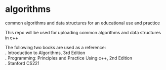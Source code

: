 # algorithms
common algorithms and data structures for an educational use and practice

This repo will be used for uploading common algorithms and data structures in c++

The following two books are used as a reference:  
 . Introduction to Algorithms, 3rd Edition  
 . Programming: Principles and Practice Using c++, 2nd Edition  
 . Stanford CS221
